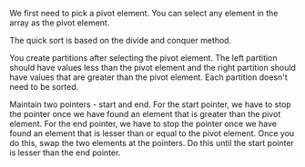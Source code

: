 We first need to pick a pivot element. You can select any element in the array as the pivot element.

The quick sort is based on the divide and conquer method.

You create partitions after selecting the pivot element. The left partition should have values less than the pivot element and the right partition should have values that are greater than the pivot element. Each partition doesn't need to be sorted.

Maintain two pointers - start and end. For the start pointer, we have to stop the pointer once we have found an element that is greater than the pivot element. For the end pointer, we have to stop the pointer once we have found an element that is lesser than or equal to the pivot element. Once you do this, swap the two elements at the pointers. Do this until the start pointer is lesser than the end pointer. 


